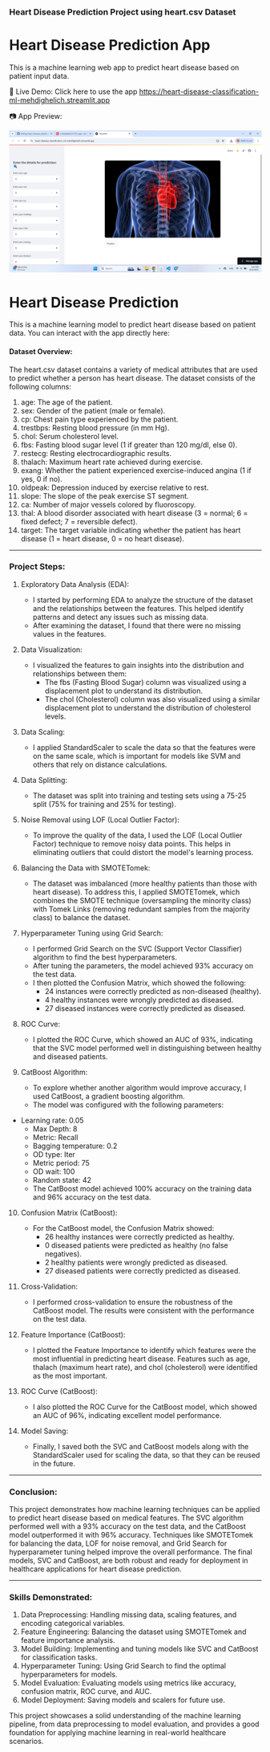 ### Heart Disease Prediction Project using heart.csv Dataset

# Heart Disease Prediction App

This is a machine learning web app to predict heart disease based on patient input data.

🔗 Live Demo: Click here to use the app https://heart-disease-classification-ml-mehdighelich.streamlit.app

📷 App Preview:

![App Screenshot](heart_app_screenshot.png)




# Heart Disease Prediction
This is a machine learning model to predict heart disease based on patient data. You can interact with the app directly here:






#### Dataset Overview:
The heart.csv dataset contains a variety of medical attributes that are used to predict whether a person has heart disease. The dataset consists of the following columns:

1. age: The age of the patient.
2. sex: Gender of the patient (male or female).
3. cp: Chest pain type experienced by the patient.
4. trestbps: Resting blood pressure (in mm Hg).
5. chol: Serum cholesterol level.
6. fbs: Fasting blood sugar level (1 if greater than 120 mg/dl, else 0).
7. restecg: Resting electrocardiographic results.
8. thalach: Maximum heart rate achieved during exercise.
9. exang: Whether the patient experienced exercise-induced angina (1 if yes, 0 if no).
10. oldpeak: Depression induced by exercise relative to rest.
11. slope: The slope of the peak exercise ST segment.
12. ca: Number of major vessels colored by fluoroscopy.
13. thal: A blood disorder associated with heart disease (3 = normal; 6 = fixed defect; 7 = reversible defect).
14. target: The target variable indicating whether the patient has heart disease (1 = heart disease, 0 = no heart disease).

---

### Project Steps:

1. Exploratory Data Analysis (EDA):
   - I started by performing EDA to analyze the structure of the dataset and the relationships between the features. This helped identify patterns and detect any issues such as missing data.
   - After examining the dataset, I found that there were no missing values in the features.

2. Data Visualization:
   - I visualized the features to gain insights into the distribution and relationships between them:
     - The fbs (Fasting Blood Sugar) column was visualized using a displacement plot to understand its distribution.
     - The chol (Cholesterol) column was also visualized using a similar displacement plot to understand the distribution of cholesterol levels.

3. Data Scaling:
   - I applied StandardScaler to scale the data so that the features were on the same scale, which is important for models like SVM and others that rely on distance calculations.

4. Data Splitting:
   - The dataset was split into training and testing sets using a 75-25 split (75% for training and 25% for testing).

5. Noise Removal using LOF (Local Outlier Factor):
   - To improve the quality of the data, I used the LOF (Local Outlier Factor) technique to remove noisy data points. This helps in eliminating outliers that could distort the model's learning process.

6. Balancing the Data with SMOTETomek:
   - The dataset was imbalanced (more healthy patients than those with heart disease). To address this, I applied SMOTETomek, which combines the SMOTE technique (oversampling the minority class) with Tomek Links (removing redundant samples from the majority class) to balance the dataset.

7. Hyperparameter Tuning using Grid Search:
   - I performed Grid Search on the SVC (Support Vector Classifier) algorithm to find the best hyperparameters.
   - After tuning the parameters, the model achieved 93% accuracy on the test data.
   - I then plotted the Confusion Matrix, which showed the following:
     - 24 instances were correctly predicted as non-diseased (healthy).
     - 4 healthy instances were wrongly predicted as diseased.
     - 27 diseased instances were correctly predicted as diseased.

8. ROC Curve:
   - I plotted the ROC Curve, which showed an AUC of 93%, indicating that the SVC model performed well in distinguishing between healthy and diseased patients.

9. CatBoost Algorithm:
   - To explore whether another algorithm would improve accuracy, I used CatBoost, a gradient boosting algorithm.
   - The model was configured with the following parameters:

- Learning rate: 0.05
     - Max Depth: 8
     - Metric: Recall
     - Bagging temperature: 0.2
     - OD type: Iter
     - Metric period: 75
     - OD wait: 100
     - Random state: 42
   - The CatBoost model achieved 100% accuracy on the training data and 96% accuracy on the test data.

10. Confusion Matrix (CatBoost):
    - For the CatBoost model, the Confusion Matrix showed:
      - 26 healthy instances were correctly predicted as healthy.
      - 0 diseased patients were predicted as healthy (no false negatives).
      - 2 healthy patients were wrongly predicted as diseased.
      - 27 diseased patients were correctly predicted as diseased.

11. Cross-Validation:
    - I performed cross-validation to ensure the robustness of the CatBoost model. The results were consistent with the performance on the test data.

12. Feature Importance (CatBoost):
    - I plotted the Feature Importance to identify which features were the most influential in predicting heart disease. Features such as age, thalach (maximum heart rate), and chol (cholesterol) were identified as the most important.

13. ROC Curve (CatBoost):
    - I also plotted the ROC Curve for the CatBoost model, which showed an AUC of 96%, indicating excellent model performance.

14. Model Saving:
    - Finally, I saved both the SVC and CatBoost models along with the StandardScaler used for scaling the data, so that they can be reused in the future.

---

### Conclusion:

This project demonstrates how machine learning techniques can be applied to predict heart disease based on medical features. The SVC algorithm performed well with a 93% accuracy on the test data, and the CatBoost model outperformed it with 96% accuracy. Techniques like SMOTETomek for balancing the data, LOF for noise removal, and Grid Search for hyperparameter tuning helped improve the overall performance. The final models, SVC and CatBoost, are both robust and ready for deployment in healthcare applications for heart disease prediction.

---

### Skills Demonstrated:
1. Data Preprocessing: Handling missing data, scaling features, and encoding categorical variables.
2. Feature Engineering: Balancing the dataset using SMOTETomek and feature importance analysis.
3. Model Building: Implementing and tuning models like SVC and CatBoost for classification tasks.
4. Hyperparameter Tuning: Using Grid Search to find the optimal hyperparameters for models.
5. Model Evaluation: Evaluating models using metrics like accuracy, confusion matrix, ROC curve, and AUC.
6. Model Deployment: Saving models and scalers for future use.

This project showcases a solid understanding of the machine learning pipeline, from data preprocessing to model evaluation, and provides a good foundation for applying machine learning in real-world healthcare scenarios.
